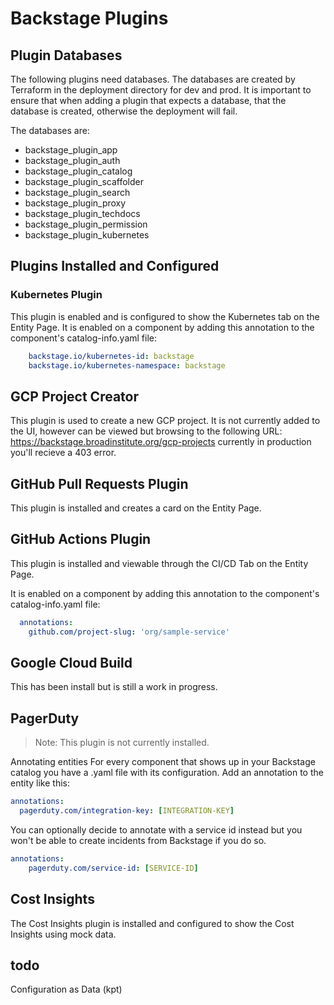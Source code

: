 # Backstage Plugins

## Plugin Databases

The following plugins need databases. The databases are created by
Terraform in the deployment directory for dev and prod. It is important
to ensure that when adding a plugin that expects a database, that the
database is created, otherwise the deployment will fail.

The databases are:

* backstage_plugin_app
* backstage_plugin_auth
* backstage_plugin_catalog
* backstage_plugin_scaffolder
* backstage_plugin_search
* backstage_plugin_proxy
* backstage_plugin_techdocs
* backstage_plugin_permission
* backstage_plugin_kubernetes

## Plugins Installed and Configured

### Kubernetes Plugin

This plugin is enabled and is configured to show the Kubernetes tab on the
Entity Page. It is enabled on a component by adding this annotation to the
component's catalog-info.yaml file:

```Yaml
    backstage.io/kubernetes-id: backstage
    backstage.io/kubernetes-namespace: backstage
```

## GCP Project Creator

This plugin is used to create a new GCP project. It is not currently added to
the UI, however can be viewed but browsing to the following URL:
https://backstage.broadinstitute.org/gcp-projects currently in production you'll
recieve a 403 error.

## GitHub Pull Requests Plugin

This plugin is installed and creates a card on the Entity Page.

## GitHub Actions Plugin

This plugin is installed and viewable through the CI/CD Tab on the Entity Page.

It is enabled on a component by adding this annotation to the component's
catalog-info.yaml file:

```Yaml
  annotations:
    github.com/project-slug: 'org/sample-service'
```

## Google Cloud Build

This has been install but is still a work in progress.

## PagerDuty

>Note: This plugin is not currently installed.

Annotating entities For every component that shows up in your Backstage catalog
you have a .yaml file with its configuration. Add an annotation to the entity
like this:

```Yaml
annotations:
  pagerduty.com/integration-key: [INTEGRATION-KEY]
```

You can optionally decide to annotate with a service id instead but you won't be
able to create incidents from Backstage if you do so.

```Yaml
annotations:
    pagerduty.com/service-id: [SERVICE-ID]
```

## Cost Insights

The Cost Insights plugin is installed and configured to show the Cost Insights
using mock data.

## todo

Configuration as Data (kpt)
